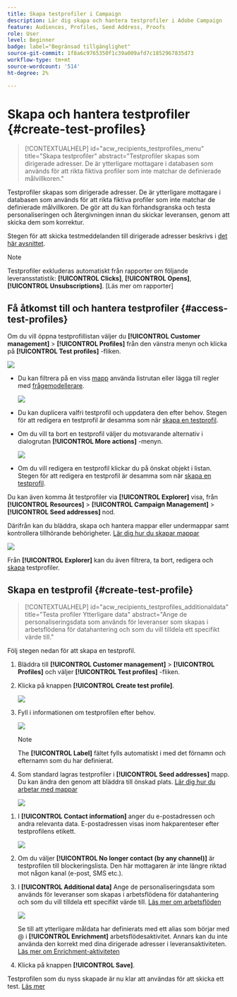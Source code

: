 ```yaml
---
title: Skapa testprofiler i Campaign
description: Lär dig skapa och hantera testprofiler i Adobe Campaign
feature: Audiences, Profiles, Seed Address, Proofs
role: User
level: Beginner
badge: label="Begränsad tillgänglighet"
source-git-commit: 1f8a6c9765350f1c39a009afd7c1852967835d73
workflow-type: tm+mt
source-wordcount: '514'
ht-degree: 2%

---
```


# Skapa och hantera testprofiler {#create-test-profiles}

>[!CONTEXTUALHELP]
>id="acw_recipients_testprofiles_menu"
>title="Skapa testprofiler"
>abstract="Testprofiler skapas som dirigerade adresser. De är ytterligare mottagare i databasen som används för att rikta fiktiva profiler som inte matchar de definierade målvillkoren."

Testprofiler skapas som dirigerade adresser. De är ytterligare mottagare i databasen som används för att rikta fiktiva profiler som inte matchar de definierade målvillkoren. De gör att du kan förhandsgranska och testa personaliseringen och återgivningen innan du skickar leveransen, genom att skicka dem som korrektur.

<!--Learn more on test profiles in the [Campaign v8 (client console) documentation](https://experienceleague.adobe.com/docs/campaign/campaign-v8/audience/add-profiles/test-profiles.html){target="_blank"}.-->

Stegen för att skicka testmeddelanden till dirigerade adresser beskrivs i [det här avsnittet](../preview-test/test-deliveries.md#test-profiles).

>[!NOTE]
>
>Testprofiler exkluderas automatiskt från rapporter om följande leveransstatistik: **[!UICONTROL Clicks]**, **[!UICONTROL Opens]**, **[!UICONTROL Unsubscriptions]**. [Läs mer om rapporter]

## Få åtkomst till och hantera testprofiler {#access-test-profiles}

Om du vill öppna testprofillistan väljer du **[!UICONTROL Customer management]** > **[!UICONTROL Profiles]** från den vänstra menyn och klicka på **[!UICONTROL Test profiles]** -fliken.

![](assets/test-profile-list.png)

* Du kan filtrera på en viss [mapp](../get-started/permissions.md#folders) använda listrutan eller lägga till regler med [frågemodellerare](../query/query-modeler-overview.md).

  ![](assets/test-profile-list-filters.png)

* Du kan duplicera valfri testprofil och uppdatera den efter behov. Stegen för att redigera en testprofil är desamma som när [skapa en testprofil](#create-test-profile).

* Om du vill ta bort en testprofil väljer du motsvarande alternativ i dialogrutan **[!UICONTROL More actions]** -menyn.

  ![](assets/test-profile-list-delete.png)

* Om du vill redigera en testprofil klickar du på önskat objekt i listan. Stegen för att redigera en testprofil är desamma som när [skapa en testprofil](#create-test-profile).

Du kan även komma åt testprofiler via **[!UICONTROL Explorer]** visa, från **[!UICONTROL Resources]** > **[!UICONTROL Campaign Management]** > **[!UICONTROL Seed addresses]** nod.

Därifrån kan du bläddra, skapa och hantera mappar eller undermappar samt kontrollera tillhörande behörigheter. [Lär dig hur du skapar mappar](../get-started/permissions.md#folders)

![](assets/test-profiles-folders.png)

Från **[!UICONTROL Explorer]** kan du även filtrera, ta bort, redigera och [skapa](#create-test-profile) testprofiler.

## Skapa en testprofil {#create-test-profile}

>[!CONTEXTUALHELP]
>id="acw_recipients_testprofiles_additionaldata"
>title="Testa profiler Ytterligare data"
>abstract="Ange de personaliseringsdata som används för leveranser som skapas i arbetsflödena för datahantering och som du vill tilldela ett specifikt värde till."

Följ stegen nedan för att skapa en testprofil.

1. Bläddra till **[!UICONTROL Customer management]** > **[!UICONTROL Profiles]** och väljer **[!UICONTROL Test profiles]** -fliken.

1. Klicka på knappen **[!UICONTROL Create test profile]**.

   ![](assets/test-profile-create.png)

1. Fyll i informationen om testprofilen efter behov. <!--Most of the fields are the same as when creating profiles. [Learn more]-->

   ![](assets/test-profile-details.png)

   >[!NOTE]
   >
   >The **[!UICONTROL Label]** fältet fylls automatiskt i med det förnamn och efternamn som du har definierat.

1. Som standard lagras testprofiler i **[!UICONTROL Seed addresses]** mapp. Du kan ändra den genom att bläddra till önskad plats. [Lär dig hur du arbetar med mappar](../get-started/permissions.md#folders)

   ![](assets/test-profile-folder.png)

<!--
You do not need to enter all fields of each tab when creating a seed address. Missing personalization elements are entered randomly during delivery analysis. (Not valid?)
-->

1. I **[!UICONTROL Contact information]** anger du e-postadressen och andra relevanta data. E-postadressen visas inom hakparenteser efter testprofilens etikett.

   ![](assets/test-profile-address.png)

1. Om du väljer **[!UICONTROL No longer contact (by any channel)]** är testprofilen till blockeringslista. Den här mottagaren är inte längre riktad mot någon kanal (e-post, SMS etc.).

1. I **[!UICONTROL Additional data]** Ange de personaliseringsdata som används för leveranser som skapas i arbetsflödena för datahantering och som du vill tilldela ett specifikt värde till. [Läs mer om arbetsflöden](../workflows/gs-workflows.md)

   ![](assets/test-profile-additional-data.png)

   Se till att ytterligare måldata har definierats med ett alias som börjar med @ i **[!UICONTROL Enrichment]** arbetsflödesaktivitet. Annars kan du inte använda den korrekt med dina dirigerade adresser i leveransaktiviteten. [Läs mer om Enrichment-aktiviteten](../workflows/activities/enrichment.md)

1. Klicka på knappen **[!UICONTROL Save]**.

Testprofilen som du nyss skapade är nu klar att användas för att skicka ett test. [Läs mer](../preview-test/test-deliveries.md#test-profiles)

<!--Use test profiles in Direct mail? cf v7/v8-->



